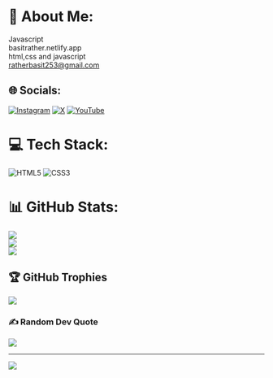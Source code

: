 # 💫 About Me:
Javascript<br>basitrather.netlify.app<br>html,css and javascript<br>ratherbasit253@gmail.com


## 🌐 Socials:
[![Instagram](https://img.shields.io/badge/Instagram-%23E4405F.svg?logo=Instagram&logoColor=white)](https://instagram.com/basit_rather_) [![X](https://img.shields.io/badge/X-black.svg?logo=X&logoColor=white)](https://x.com/basit_rather_) [![YouTube](https://img.shields.io/badge/YouTube-%23FF0000.svg?logo=YouTube&logoColor=white)](https://youtube.com/@zabuzagaming5741) 

# 💻 Tech Stack:
![HTML5](https://img.shields.io/badge/html5-%23E34F26.svg?style=for-the-badge&logo=html5&logoColor=white) ![CSS3](https://img.shields.io/badge/css3-%231572B6.svg?style=for-the-badge&logo=css3&logoColor=white)
# 📊 GitHub Stats:
![](https://github-readme-stats.vercel.app/api?username=basitrather&theme=radical&hide_border=false&include_all_commits=true&count_private=false)<br/>
![](https://github-readme-streak-stats.herokuapp.com/?user=basitrather&theme=radical&hide_border=false)<br/>
![](https://github-readme-stats.vercel.app/api/top-langs/?username=basitrather&theme=radical&hide_border=false&include_all_commits=true&count_private=false&layout=compact)

## 🏆 GitHub Trophies
![](https://github-profile-trophy.vercel.app/?username=basitrather&theme=radical&no-frame=false&no-bg=false&margin-w=4)

### ✍️ Random Dev Quote
![](https://quotes-github-readme.vercel.app/api?type=horizontal&theme=radical)

---
[![](https://visitcount.itsvg.in/api?id=basitrather&icon=0&color=0)](https://visitcount.itsvg.in)

<!-- Proudly created with GPRM ( https://gprm.itsvg.in ) -->
